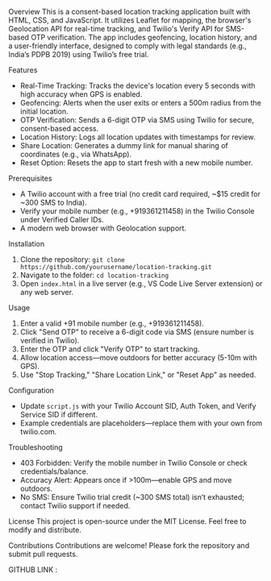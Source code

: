 Overview
This is a consent-based location tracking application built with HTML, CSS, and JavaScript. It utilizes Leaflet for mapping, the browser's Geolocation API for real-time tracking, and Twilio's Verify API for SMS-based OTP verification. The app includes geofencing, location history, and a user-friendly interface, designed to comply with legal standards (e.g., India’s PDPB 2019) using Twilio’s free trial.

 Features
- Real-Time Tracking: Tracks the device's location every 5 seconds with high accuracy when GPS is enabled.
- Geofencing: Alerts when the user exits or enters a 500m radius from the initial location.
- OTP Verification: Sends a 6-digit OTP via SMS using Twilio for secure, consent-based access.
- Location History: Logs all location updates with timestamps for review.
- Share Location: Generates a dummy link for manual sharing of coordinates (e.g., via WhatsApp).
- Reset Option: Resets the app to start fresh with a new mobile number.

Prerequisites
- A Twilio account with a free trial (no credit card required, ~$15 credit for ~300 SMS to India).
- Verify your mobile number (e.g., +919361211458) in the Twilio Console under Verified Caller IDs.
- A modern web browser with Geolocation support.

 Installation
1. Clone the repository: `git clone https://github.com/yourusername/location-tracking.git`
2. Navigate to the folder: `cd location-tracking`
3. Open `index.html` in a live server (e.g., VS Code Live Server extension) or any web server.

 Usage
1. Enter a valid +91 mobile number (e.g., +919361211458).
2. Click "Send OTP" to receive a 6-digit code via SMS (ensure number is verified in Twilio).
3. Enter the OTP and click "Verify OTP" to start tracking.
4. Allow location access—move outdoors for better accuracy (5-10m with GPS).
5. Use "Stop Tracking," "Share Location Link," or "Reset App" as needed.

Configuration
- Update `script.js` with your Twilio Account SID, Auth Token, and Verify Service SID if different.
- Example credentials are placeholders—replace them with your own from twilio.com.

Troubleshooting
- 403 Forbidden: Verify the mobile number in Twilio Console or check credentials/balance.
- Accuracy Alert: Appears once if >100m—enable GPS and move outdoors.
- No SMS: Ensure Twilio trial credit (~300 SMS total) isn’t exhausted; contact Twilio support if needed.

License
This project is open-source under the MIT License. Feel free to modify and distribute.

 Contributions
Contributions are welcome! Please fork the repository and submit pull requests.

GITHUB LINK : 
